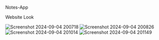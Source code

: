 Notes-App

Website Look

![Screenshot 2024-09-04 200718](https://github.com/user-attachments/assets/199632c8-f095-4543-8415-56e0a8886955)
![Screenshot 2024-09-04 200826](https://github.com/user-attachments/assets/2b031c84-cf36-49eb-9121-cf46a55dcf17)
![Screenshot 2024-09-04 201014](https://github.com/user-attachments/assets/342dc915-6654-4cdd-ad49-f0a778f0618f)
![Screenshot 2024-09-04 201149](https://github.com/user-attachments/assets/0f4bb60a-6219-4feb-bfca-814f5b89a304)
